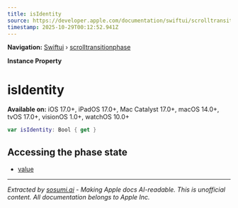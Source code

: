 ```yaml
---
title: isIdentity
source: https://developer.apple.com/documentation/swiftui/scrolltransitionphase/isidentity
timestamp: 2025-10-29T00:12:52.941Z
---
```


**Navigation:** [Swiftui](/documentation/swiftui) › [scrolltransitionphase](/documentation/swiftui/scrolltransitionphase)

**Instance Property**

# isIdentity

**Available on:** iOS 17.0+, iPadOS 17.0+, Mac Catalyst 17.0+, macOS 14.0+, tvOS 17.0+, visionOS 1.0+, watchOS 10.0+

```swift
var isIdentity: Bool { get }
```

## Accessing the phase state

- [value](/documentation/swiftui/scrolltransitionphase/value)

---

*Extracted by [sosumi.ai](https://sosumi.ai) - Making Apple docs AI-readable.*
*This is unofficial content. All documentation belongs to Apple Inc.*
